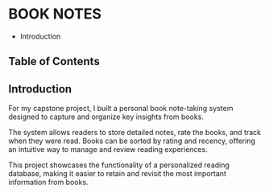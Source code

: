 # BOOK NOTES
* Introduction

## Table of Contents

## Introduction

For my capstone project, I built a personal book note-taking system designed to capture and organize key insights from books. 

The system allows readers to store detailed notes, rate the books, and track when they were read. Books can be sorted by rating and recency, offering an intuitive way to manage and review reading experiences. 

This project showcases the functionality of a personalized reading database, making it easier to retain and revisit the most important information from books.

